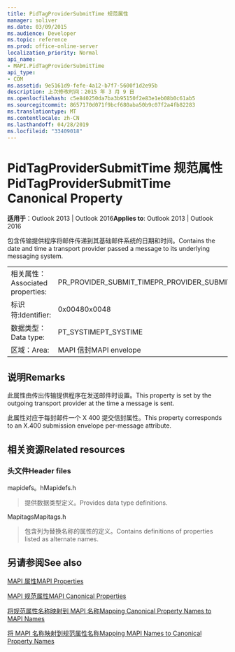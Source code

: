 ```yaml
---
title: PidTagProviderSubmitTime 规范属性
manager: soliver
ms.date: 03/09/2015
ms.audience: Developer
ms.topic: reference
ms.prod: office-online-server
localization_priority: Normal
api_name:
- MAPI.PidTagProviderSubmitTime
api_type:
- COM
ms.assetid: 9e5161d9-fefe-4a12-b7f7-5600f1d2e95b
description: 上次修改时间：2015 年 3 月 9 日
ms.openlocfilehash: c5e840250da7ba3b95150f2e83e1eb08b0c61ab5
ms.sourcegitcommit: 8657170d071f9bcf680aba50b9c07f2a4fb82283
ms.translationtype: MT
ms.contentlocale: zh-CN
ms.lasthandoff: 04/28/2019
ms.locfileid: "33409018"
---
```

# <a name="pidtagprovidersubmittime-canonical-property"></a><span data-ttu-id="4e988-103">PidTagProviderSubmitTime 规范属性</span><span class="sxs-lookup"><span data-stu-id="4e988-103">PidTagProviderSubmitTime Canonical Property</span></span>

  
  
<span data-ttu-id="4e988-104">**适用于**：Outlook 2013 | Outlook 2016</span><span class="sxs-lookup"><span data-stu-id="4e988-104">**Applies to**: Outlook 2013 | Outlook 2016</span></span> 
  
<span data-ttu-id="4e988-105">包含传输提供程序将邮件传递到其基础邮件系统的日期和时间。</span><span class="sxs-lookup"><span data-stu-id="4e988-105">Contains the date and time a transport provider passed a message to its underlying messaging system.</span></span>
  
|||
|:-----|:-----|
|<span data-ttu-id="4e988-106">相关属性：</span><span class="sxs-lookup"><span data-stu-id="4e988-106">Associated properties:</span></span>  <br/> |<span data-ttu-id="4e988-107">PR_PROVIDER_SUBMIT_TIME</span><span class="sxs-lookup"><span data-stu-id="4e988-107">PR_PROVIDER_SUBMIT_TIME</span></span>  <br/> |
|<span data-ttu-id="4e988-108">标识符:</span><span class="sxs-lookup"><span data-stu-id="4e988-108">Identifier:</span></span>  <br/> |<span data-ttu-id="4e988-109">0x0048</span><span class="sxs-lookup"><span data-stu-id="4e988-109">0x0048</span></span>  <br/> |
|<span data-ttu-id="4e988-110">数据类型：</span><span class="sxs-lookup"><span data-stu-id="4e988-110">Data type:</span></span>  <br/> |<span data-ttu-id="4e988-111">PT_SYSTIME</span><span class="sxs-lookup"><span data-stu-id="4e988-111">PT_SYSTIME</span></span>  <br/> |
|<span data-ttu-id="4e988-112">区域：</span><span class="sxs-lookup"><span data-stu-id="4e988-112">Area:</span></span>  <br/> |<span data-ttu-id="4e988-113">MAPI 信封</span><span class="sxs-lookup"><span data-stu-id="4e988-113">MAPI envelope</span></span>  <br/> |
   
## <a name="remarks"></a><span data-ttu-id="4e988-114">说明</span><span class="sxs-lookup"><span data-stu-id="4e988-114">Remarks</span></span>

<span data-ttu-id="4e988-115">此属性由传出传输提供程序在发送邮件时设置。</span><span class="sxs-lookup"><span data-stu-id="4e988-115">This property is set by the outgoing transport provider at the time a message is sent.</span></span>
  
<span data-ttu-id="4e988-116">此属性对应于每封邮件一个 X 400 提交信封属性。</span><span class="sxs-lookup"><span data-stu-id="4e988-116">This property corresponds to an X.400 submission envelope per-message attribute.</span></span> 
  
## <a name="related-resources"></a><span data-ttu-id="4e988-117">相关资源</span><span class="sxs-lookup"><span data-stu-id="4e988-117">Related resources</span></span>

### <a name="header-files"></a><span data-ttu-id="4e988-118">头文件</span><span class="sxs-lookup"><span data-stu-id="4e988-118">Header files</span></span>

<span data-ttu-id="4e988-119">mapidefs。h</span><span class="sxs-lookup"><span data-stu-id="4e988-119">Mapidefs.h</span></span>
  
> <span data-ttu-id="4e988-120">提供数据类型定义。</span><span class="sxs-lookup"><span data-stu-id="4e988-120">Provides data type definitions.</span></span>
    
<span data-ttu-id="4e988-121">Mapitags</span><span class="sxs-lookup"><span data-stu-id="4e988-121">Mapitags.h</span></span>
  
> <span data-ttu-id="4e988-122">包含列为替换名称的属性的定义。</span><span class="sxs-lookup"><span data-stu-id="4e988-122">Contains definitions of properties listed as alternate names.</span></span>
    
## <a name="see-also"></a><span data-ttu-id="4e988-123">另请参阅</span><span class="sxs-lookup"><span data-stu-id="4e988-123">See also</span></span>



[<span data-ttu-id="4e988-124">MAPI 属性</span><span class="sxs-lookup"><span data-stu-id="4e988-124">MAPI Properties</span></span>](mapi-properties.md)
  
[<span data-ttu-id="4e988-125">MAPI 规范属性</span><span class="sxs-lookup"><span data-stu-id="4e988-125">MAPI Canonical Properties</span></span>](mapi-canonical-properties.md)
  
[<span data-ttu-id="4e988-126">将规范属性名称映射到 MAPI 名称</span><span class="sxs-lookup"><span data-stu-id="4e988-126">Mapping Canonical Property Names to MAPI Names</span></span>](mapping-canonical-property-names-to-mapi-names.md)
  
[<span data-ttu-id="4e988-127">将 MAPI 名称映射到规范属性名称</span><span class="sxs-lookup"><span data-stu-id="4e988-127">Mapping MAPI Names to Canonical Property Names</span></span>](mapping-mapi-names-to-canonical-property-names.md)

